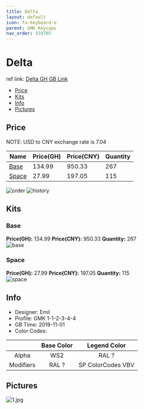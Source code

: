 ```yaml
---
title: Delta 
layout: default
icon: fa-keyboard-o
parent: GMK Keycaps
nav_order: 310705
---
```


# Delta 

ref link: [Delta GH GB Link]()  

* [Price](#price)  
* [Kits](#kits)  
* [Info](#info)  
* [Pictures](#pictures)  


## Price  
NOTE: USD to CNY exchange rate is 7.04

| Name          | Price(GH)    |  Price(CNY) | Quantity |
| ------------- | ------------ |  ---------- | -------- |
|[Base](#base)|134.99|950.33|267|
|[Space](#space)|27.99|197.05|115|

<img src="{{ 'assets/images/gmk-keycaps/delta/order.png' | relative_url }}" alt="order" class="image featured">
<img src="{{ 'assets/images/gmk-keycaps/delta/history.png' | relative_url }}" alt="history" class="image featured">

## Kits  
### Base  
**Price(GH):** 134.99    **Price(CNY):** 950.33    **Quantity:** 267  
<img src="{{ 'assets/images/gmk-keycaps/delta/kits_pics/base.jpg' | relative_url }}" alt="base" class="image featured">

### Space  
**Price(GH):** 27.99    **Price(CNY):** 197.05    **Quantity:** 115  
<img src="{{ 'assets/images/gmk-keycaps/delta/kits_pics/space.jpg' | relative_url }}" alt="space" class="image featured">


## Info  
* Designer: Emil  
* Profile: GMK 1-1-2-3-4-4  
* GB Time: 2019-11-01  
* Color Codes:  

| |Base Color     | Legend Color
| :-------------: | :-------------: | :------------:
|Alpha|WS2|RAL ?
|Modifiers|RAL ? |SP ColorCodes VBV

## Pictures  
<img src="{{ 'assets/images/gmk-keycaps/delta/rendering_pics/1.jpg' | relative_url }}" alt="1.jpg" class="image featured">
